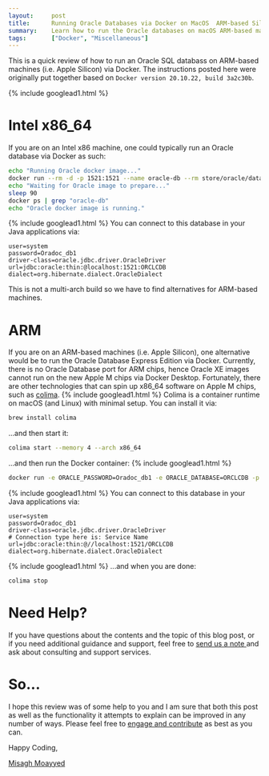 ```yaml
---
layout:     post
title:      Running Oracle Databases via Docker on MacOS  ARM-based Sillicon
summary:    Learn how to run the Oracle databases on macOS ARM-based machines via Docker. 
tags:       ["Docker", "Miscellaneous"]
---
```


This is a quick review of how to run an Oracle SQL databass on ARM-based machines (i.e. Apple Silicon) via Docker. The instructions posted here were originally put together based on `Docker version 20.10.22, build 3a2c30b`. 

{% include googlead1.html %}

# Intel x86_64

If you are on an Intel x86 machine, one could typically run an Oracle database via Docker as such:

```bash
echo "Running Oracle docker image..."
docker run --rm -d -p 1521:1521 --name oracle-db --rm store/oracle/database-enterprise:12.2.0.1-slim
echo "Waiting for Oracle image to prepare..."
sleep 90
docker ps | grep "oracle-db"
echo "Oracle docker image is running."
```
{% include googlead1.html %}
You can connect to this database in your Java applications via:

```properties
user=system
password=Oradoc_db1
driver-class=oracle.jdbc.driver.OracleDriver
url=jdbc:oracle:thin:@localhost:1521:ORCLCDB
dialect=org.hibernate.dialect.OracleDialect
```

This is not a multi-arch build so we have to find alternatives for ARM-based machines.

# ARM

If you are on an ARM-based machines (i.e. Apple Silicon), one alternative would be to run the Oracle Database Express Edition via Docker. Currently, there is no Oracle Database port for ARM chips, hence Oracle XE images cannot run on the new Apple M chips via Docker Desktop. Fortunately, there are other technologies that can spin up x86_64 software on Apple M chips, such as [colima](https://github.com/abiosoft/colima). 
{% include googlead1.html %}
Colima is a container runtime on macOS (and Linux) with minimal setup. You can install it via:

```bash
brew install colima
```

...and then start it:

```bash
colima start --memory 4 --arch x86_64
```

...and then run the Docker container:
{% include googlead1.html %}
```bash
docker run -e ORACLE_PASSWORD=Oradoc_db1 -e ORACLE_DATABASE=ORCLCDB -p 1521:1521 gvenzl/oracle-xe
```
{% include googlead1.html %}
You can connect to this database in your Java applications via:

```properties
user=system
password=Oradoc_db1
driver-class=oracle.jdbc.driver.OracleDriver
# Connection type here is: Service Name
url=jdbc:oracle:thin:@//localhost:1521/ORCLCDB
dialect=org.hibernate.dialect.OracleDialect
```
{% include googlead1.html %}
...and when you are done:

```bash
colima stop
```

# Need Help?

If you have questions about the contents and the topic of this blog post, or if you need additional guidance and support, feel free to [send us a note ](/#contact-section-header) and ask about consulting and support services.

# So...

I hope this review was of some help to you and I am sure that both this post as well as the functionality it attempts to explain can be improved in any number of ways. Please feel free to [engage and contribute][contribguide] as best as you can.

Happy Coding,

[Misagh Moayyed](https://fawnoos.com)

[contribguide]: https://apereo.github.io/cas/developer/Contributor-Guidelines.html
